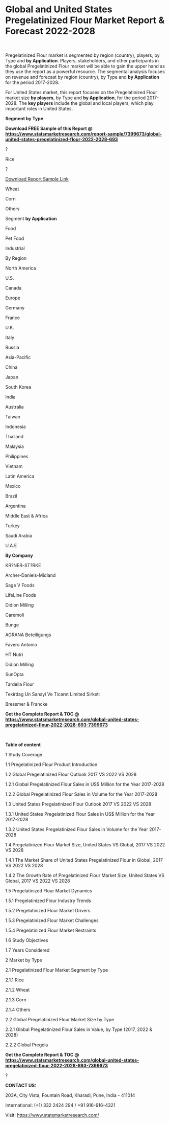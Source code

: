 <h1>Global and United States Pregelatinized Flour Market Report & Forecast 2022-2028</h1><br/><p>Pregelatinized Flour market is segmented by region (country), players, by Type and <strong>by Application</strong>. Players, stakeholders, and other participants in the global Pregelatinized Flour market will be able to gain the upper hand as they use the report as a powerful resource. The segmental analysis focuses on revenue and forecast by region (country), by Type and <strong>by Application</strong> for the period 2017-2028.</p>
 
 
 
 <p>For United States market, this report focuses on the Pregelatinized Flour market size <strong>by players</strong>, by Type and <strong>by Application</strong>, for the period 2017-2028. The <strong>key players</strong> include the global and local players, which play important roles in United States.</p>
 
 
 
 <p><strong>Segment by Type</strong></p>
 
 
 
 <div><b>Download FREE Sample of this Report @ <a href="https://www.statsmarketresearch.com/download-free-sample/7399673/global-united-states-pregelatinized-flour-2022-2028-693">https://www.statsmarketresearch.com/report-sample/7399673/global-united-states-pregelatinized-flour-2022-2028-693</a></b></div>
 
 
 
 <p>? </p>
 
 
 
 <p>Rice</p>
 
 
 
 <p>? </p>
 
 
 
 <p><a href="https://www.statsmarketresearch.com/download-free-sample/7399673/global-united-states-pregelatinized-flour-2022-2028-693">Download Report Sample Link</a></p>
 
 
 
 <p>Wheat</p>
 
 
 
 <p>Corn</p>
 
 
 
 <p>Others</p>
 
 
 
 <p>Segment <strong>by Application</strong></p>
 
 
 
 <p>Food</p>
 
 
 
 <p>Pet Food</p>
 
 
 
 <p>Industrial</p>
 
 
 
 <p>By Region</p>
 
 
 
 <p>North America</p>
 
 
 
 <p>U.S.</p>
 
 
 
 <p>Canada</p>
 
 
 
 <p>Europe</p>
 
 
 
 <p>Germany</p>
 
 
 
 <p>France</p>
 
 
 
 <p>U.K.</p>
 
 
 
 <p>Italy</p>
 
 
 
 <p>Russia</p>
 
 
 
 <p>Asia-Pacific</p>
 
 
 
 <p>China</p>
 
 
 
 <p>Japan</p>
 
 
 
 <p>South Korea</p>
 
 
 
 <p>India</p>
 
 
 
 <p>Australia</p>
 
 
 
 <p>Taiwan</p>
 
 
 
 <p>Indonesia</p>
 
 
 
 <p>Thailand</p>
 
 
 
 <p>Malaysia</p>
 
 
 
 <p>Philippines</p>
 
 
 
 <p>Vietnam</p>
 
 
 
 <p>Latin America</p>
 
 
 
 <p>Mexico</p>
 
 
 
 <p>Brazil</p>
 
 
 
 <p>Argentina</p>
 
 
 
 <p>Middle East & Africa</p>
 
 
 
 <p>Turkey</p>
 
 
 
 <p>Saudi Arabia</p>
 
 
 
 <p>U.A.E</p>
 
 
 
 <p><strong>By Company</strong></p>
 
 
 
 <p>KR?NER-ST?RKE</p>
 
 
 
 <p>Archer-Daniels-Midland</p>
 
 
 
 <p>Sage V Foods</p>
 
 
 
 <p>LifeLine Foods</p>
 
 
 
 <p>Didion Milling</p>
 
 
 
 <p>Caremoli</p>
 
 
 
 <p>Bunge</p>
 
 
 
 <p>AGRANA Beteiligungs</p>
 
 
 
 <p>Favero Antonio</p>
 
 
 
 <p>HT Nutri</p>
 
 
 
 <p>Didion Milling</p>
 
 
 
 <p>SunOpta</p>
 
 
 
 <p>Tardella Flour</p>
 
 
 
 <p>Tekirdag Un Sanayi Ve Ticaret Limited Sirketi</p>
 
 
 
 <p>Bressmer & Francke</p>
 
 
 
 <div><b>Get the Complete Report & TOC @ <a href="https://www.statsmarketresearch.com/global-united-states-pregelatinized-flour-2022-2028-693-7399673">https://www.statsmarketresearch.com/global-united-states-pregelatinized-flour-2022-2028-693-7399673</a></b></div>
 
 
 
 <p><br />
 
 <b>Table of content</b></p>
 
 
 
 <p>1 Study Coverage<br />
 
 1.1 Pregelatinized Flour Product Introduction<br />
 
 1.2 Global Pregelatinized Flour Outlook 2017 VS 2022 VS 2028<br />
 
 1.2.1 Global Pregelatinized Flour Sales in US$ Million for the Year 2017-2028<br />
 
 1.2.2 Global Pregelatinized Flour Sales in Volume for the Year 2017-2028<br />
 
 1.3 United States Pregelatinized Flour Outlook 2017 VS 2022 VS 2028<br />
 
 1.3.1 United States Pregelatinized Flour Sales in US$ Million for the Year 2017-2028<br />
 
 1.3.2 United States Pregelatinized Flour Sales in Volume for the Year 2017-2028<br />
 
 1.4 Pregelatinized Flour Market Size, United States VS Global, 2017 VS 2022 VS 2028<br />
 
 1.4.1 The Market Share of United States Pregelatinized Flour in Global, 2017 VS 2022 VS 2028<br />
 
 1.4.2 The Growth Rate of Pregelatinized Flour Market Size, United States VS Global, 2017 VS 2022 VS 2028<br />
 
 1.5 Pregelatinized Flour Market Dynamics<br />
 
 1.5.1 Pregelatinized Flour Industry Trends<br />
 
 1.5.2 Pregelatinized Flour Market Drivers<br />
 
 1.5.3 Pregelatinized Flour Market Challenges<br />
 
 1.5.4 Pregelatinized Flour Market Restraints<br />
 
 1.6 Study Objectives<br />
 
 1.7 Years Considered<br />
 
 2 Market by Type<br />
 
 2.1 Pregelatinized Flour Market Segment by Type<br />
 
 2.1.1 Rice<br />
 
 2.1.2 Wheat<br />
 
 2.1.3 Corn<br />
 
 2.1.4 Others<br />
 
 2.2 Global Pregelatinized Flour Market Size by Type<br />
 
 2.2.1 Global Pregelatinized Flour Sales in Value, by Type (2017, 2022 & 2028)<br />
 
 2.2.2 Global Pregela</p>
 
 
 
 <div><b>Get the Complete Report & TOC @ <a href="https://www.statsmarketresearch.com/global-united-states-pregelatinized-flour-2022-2028-693-7399673">https://www.statsmarketresearch.com/global-united-states-pregelatinized-flour-2022-2028-693-7399673</a></b></div>
 
 
 
 <p>? </p>
 
 
 
 <p><b>CONTACT US:</b><br />
 
 203A, City Vista, Fountain Road, Kharadi, Pune, India - 411014<br />
 
 International: (+1) 332 2424 294 / +91 916-916-4321<br />
 
 Visit: <a href="https://www.statsmarketresearch.com/">https://www.statsmarketresearch.com/</a></p>